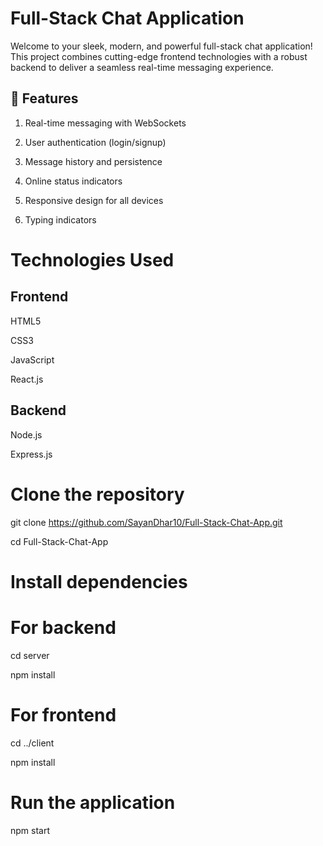# Full-Stack Chat Application

Welcome to your sleek, modern, and powerful full-stack chat application! This project combines cutting-edge frontend technologies with a robust backend to deliver a seamless real-time messaging experience.

## 🌟 Features
1. Real-time messaging with WebSockets

2. User authentication (login/signup)

3. Message history and persistence

4. Online status indicators

5. Responsive design for all devices

6. Typing indicators


# Technologies Used
## Frontend

HTML5

CSS3

JavaScript

React.js

## Backend

Node.js

Express.js

# Clone the repository
git clone https://github.com/SayanDhar10/Full-Stack-Chat-App.git

cd Full-Stack-Chat-App

# Install dependencies
# For backend
cd server

npm install

# For frontend
cd ../client

npm install

# Run the application
npm start
